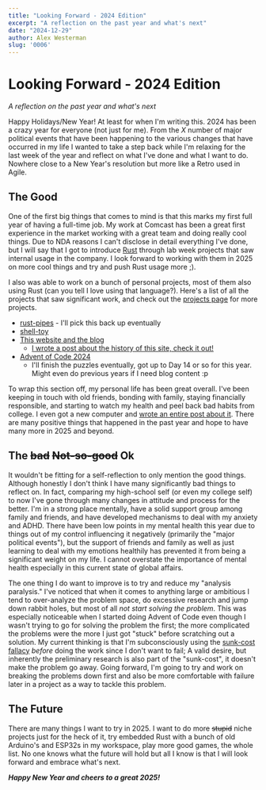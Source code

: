```yaml
---
title: "Looking Forward - 2024 Edition"
excerpt: "A reflection on the past year and what's next"
date: "2024-12-29"
author: Alex Westerman
slug: '0006'
---
```


# Looking Forward - 2024 Edition

_A reflection on the past year and what's next_

Happy Holidays/New Year! At least for when I'm writing this. 2024 has been a crazy year for everyone (not just for me). From the _X_ number of major political events that have been happening to the various changes that have occurred in my life I wanted to take a step back while I'm relaxing for the last week of the year and reflect on what I've done and what I want to do. Nowhere close to a New Year's resolution but more like a Retro used in Agile.

## The Good

One of the first big things that comes to mind is that this marks my first full year of having a full-time job. My work at Comcast has been a great first experience in the market working with a great team and doing really cool things. Due to NDA reasons I can't disclose in detail everything I've done, but I will say that I got to introduce [Rust](https://rust-lang.org) through lab week projects that saw internal usage in the company. I look forward to working with them in 2025 on more cool things and try and push Rust usage more ;).

I also was able to work on a bunch of personal projects, most of them also using Rust (can you tell I love using that language?). Here's a list of all the projects that saw significant work, and check out the [projects page](/projects) for more projects.

- [rust-pipes](https://github.com/FaceFTW/rust-pipes) - I'll pick this back up eventually
- [shell-toy](https://github.com/FaceFTW/shell-toy)
- [This website and the blog](https://github.com/FaceFTW/faceftw.github.io)
  - [I wrote a post about the history of this site, check it out!](/blog/0005)
- [Advent of Code 2024](https://adventofcode.com)
  - I'll finish the puzzles eventually, got up to Day 14 or so for this year. Might even do previous years if I need blog content :p

To wrap this section off, my personal life has been great overall. I've been keeping in touch with old friends, bonding with family, staying financially responsible, and starting to watch my health and peel back bad habits from college. I even got a new computer and [wrote an entire post about it](/blog/0004). There are many positive things that happened in the past year and hope to have many more in 2025 and beyond.

## The ~~bad~~ ~~Not-so-good~~ Ok

It wouldn't be fitting for a self-reflection to only mention the good things. Although honestly I don't think I have many significantly bad things to reflect on. In fact, comparing my high-school self (or even my college self) to now I've gone through many changes in attitude and process for the better. I'm in a strong place mentally, have a solid support group among family and friends, and have developed mechanisms to deal with my anxiety and ADHD. There have been low points in my mental health this year due to things out of my control influencing it negatively (primarily the "major political events"), but the support of friends and family as well as just learning to deal with my emotions healthily has prevented it from being a significant weight on my life. I cannot overstate the importance of mental health especially in this current state of global affairs.

The one thing I do want to improve is to try and reduce my "analysis paralysis." I've noticed that when it comes to anything large or ambitious I tend to over-analyze the problem space, do excessive research and jump down rabbit holes, but most of all _not start solving the problem_. This was especially noticeable when I started doing Advent of Code even though I wasn't trying to go for solving the problem the first; the more complicated the problems were the more I just got "stuck" before scratching out a solution. My current thinking is that I'm subconsciously using the [sunk-cost fallacy](https://en.wikipedia.org/wiki/Sunk_cost#Fallacy_effect) _before_ doing the work since I don't want to fail; A valid desire, but inherently the preliminary research is also part of the "sunk-cost", it doesn't make the problem go away. Going forward, I'm going to try and work on breaking the problems down first and also be more comfortable with failure later in a project as a way to tackle this problem.

## The Future

There are many things I want to try in 2025. I want to do more ~~stupid~~ niche projects just for the heck of it, try embedded Rust with a bunch of old Arduino's and ESP32s in my workspace, play more good games, the whole list. No one knows what the future will hold but all I know is that I will look forward and embrace what's next.




<div class="mb-8 p-0 overflow-hidden text-center">
<strong><em>Happy New Year and cheers to a great 2025!</em></strong>
</div>